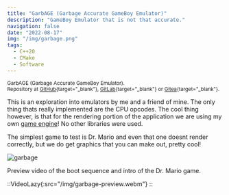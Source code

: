 ```yaml
---
title: "GarbAGE (Garbage Accurate GameBoy Emulator)"
description: "GameBoy Emulator that is not that accurate."
navigation: false
date: "2022-08-17"
img: "/img/garbage.png"
tags:
  - C++20
  - CMake
  - Software
---
```


<small>GarbAGE (Garbage Accurate GameBoy Emulator).<br>
Repository at
[GitHub](https://github.com/riyyi/garbage){target="_blank"},
[GitLab](https://gitlab.com/riyyi/garbage){target="_blank"} or
[Gitea](https://git.riyyi.com/riyyi/garbage){target="_blank"}.
</small>

This is an exploration into emulators by me and a friend of mine. The only thing
thats really implemented are the CPU opcodes. The cool thing however, is that
for the rendering portion of the application we are using my own
[game engine](/articles/inferno)! No other libraries were used.

The simplest game to test is Dr. Mario and even that one doesnt render
correctly, but we do get graphics that you can make out, pretty cool!

![garbage](/img/garbage.png "garbage")

Preview video of the boot sequence and intro of the Dr. Mario game.

::VideoLazy{:src="/img/garbage-preview.webm"}
::
